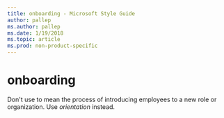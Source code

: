 ```yaml
---
title: onboarding - Microsoft Style Guide
author: pallep
ms.author: pallep
ms.date: 1/19/2018
ms.topic: article
ms.prod: non-product-specific
---
```


# onboarding

Don't use to mean the process of introducing employees to a new role or organization. Use *orientation* instead.
